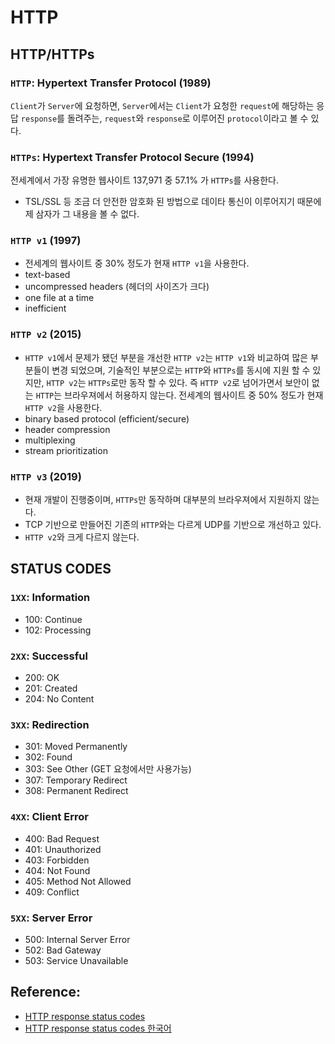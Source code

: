 # HTTP

## HTTP/HTTPs

### `HTTP`: Hypertext Transfer Protocol (1989)

`Client`가 `Server`에 요청하면, `Server`에서는 `Client`가 요청한 `request`에 해당하는 응답 `response`를 돌려주는, `request`와 `response`로 이루어진 `protocol`이라고 볼 수 있다.

### `HTTPs`: Hypertext Transfer Protocol Secure (1994)

전세계에서 가장 유명한 웹사이트 137,971 중 57.1% 가 `HTTPs`를 사용한다.

- TSL/SSL 등 조금 더 안전한 암호화 된 방법으로 데이타 통신이 이루어지기 때문에 제 삼자가 그 내용을 볼 수 없다.

### `HTTP v1` (1997)

- 전세계의 웹사이트 중 30% 정도가 현재 `HTTP v1`을 사용한다.
- text-based
- uncompressed headers (헤더의 사이즈가 크다)
- one file at a time
- inefficient

### `HTTP v2` (2015)

- `HTTP v1`에서 문제가 됐던 부분을 개선한 `HTTP v2`는 `HTTP v1`와 비교하여 많은 부분들이 변경 되었으며, 기술적인 부분으로는 `HTTP`와 `HTTPs`를 동시에 지원 할 수 있지만, `HTTP v2`는 `HTTPs`로만 동작 할 수 있다. 즉 `HTTP v2`로 넘어가면서 보안이 없는 `HTTP`는 브라우져에서 허용하지 않는다. 전세계의 웹사이트 중 50% 정도가 현재 `HTTP v2`을 사용한다.
- binary based protocol (efficient/secure)
- header compression
- multiplexing
- stream prioritization

### `HTTP v3` (2019)

- 현재 개발이 진행중이며, `HTTPs`만 동작하며 대부분의 브라우져에서 지원하지 않는다.
- TCP 기반으로 만들어진 기존의 `HTTP`와는 다르게 UDP를 기반으로 개선하고 있다.
- `HTTP v2`와 크게 다르지 않는다.

## STATUS CODES

### `1XX`: Information

- 100: Continue
- 102: Processing

### `2XX`: Successful

- 200: OK
- 201: Created
- 204: No Content

### `3XX`: Redirection

- 301: Moved Permanently
- 302: Found
- 303: See Other (GET 요청에서만 사용가능)
- 307: Temporary Redirect
- 308: Permanent Redirect

### `4XX`: Client Error

- 400: Bad Request
- 401: Unauthorized
- 403: Forbidden
- 404: Not Found
- 405: Method Not Allowed
- 409: Conflict

### `5XX`: Server Error

- 500: Internal Server Error
- 502: Bad Gateway
- 503: Service Unavailable

## Reference:

- [HTTP response status codes](https://developer.mozilla.org/en-US/docs/Web/HTTP/Status)
- [HTTP response status codes 한국어](https://developer.mozilla.org/ko/docs/Web/HTTP/Status)
